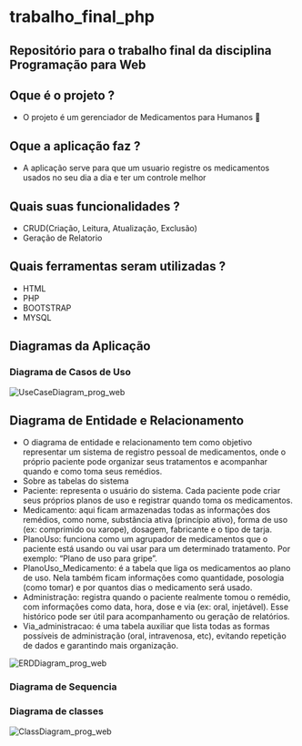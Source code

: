 # trabalho_final_php

Repositório para o trabalho final da disciplina Programação para Web
-

## Oque é o projeto ?
  - O projeto é um gerenciador de Medicamentos para Humanos 💊

## Oque a aplicação faz ?
  - A aplicação serve para que um usuario registre os medicamentos usados no seu dia a dia e ter um controle melhor

## Quais suas funcionalidades ?
  - CRUD(Criação, Leitura, Atualização, Exclusão)
  - Geração de Relatorio 

## Quais ferramentas seram utilizadas ?
  - HTML
  - PHP
  - BOOTSTRAP
  - MYSQL

## Diagramas da Aplicação

### Diagrama de Casos de Uso

![UseCaseDiagram_prog_web](https://github.com/user-attachments/assets/4c5c0f2f-4ada-47a6-85a9-6dfe03d7cb79)

## Diagrama de Entidade e Relacionamento
- O diagrama de entidade e relacionamento tem como objetivo representar um sistema de registro pessoal de medicamentos, onde o próprio paciente pode organizar seus tratamentos e acompanhar quando e como toma seus remédios.
- Sobre as tabelas do sistema
- Paciente: representa o usuário do sistema. Cada paciente pode criar seus próprios planos de uso e registrar quando toma os medicamentos.
- Medicamento: aqui ficam armazenadas todas as informações dos remédios, como nome, substância ativa (princípio ativo), forma de uso (ex: comprimido ou xarope), dosagem, fabricante e o tipo de tarja.
- PlanoUso: funciona como um agrupador de medicamentos que o paciente está usando ou vai usar para um determinado tratamento. Por exemplo: “Plano de uso para gripe”.
- PlanoUso_Medicamento: é a tabela que liga os medicamentos ao plano de uso. Nela também ficam informações como quantidade, posologia (como tomar) e por quantos dias o medicamento será usado.
- Administração: registra quando o paciente realmente tomou o remédio, com informações como data, hora, dose e via (ex: oral, injetável). Esse histórico pode ser útil para acompanhamento ou geração de relatórios.
- Via_administracao: é uma tabela auxiliar que lista todas as formas possíveis de administração (oral, intravenosa, etc), evitando repetição de dados e garantindo mais organização.
  
![ERDDiagram_prog_web](https://github.com/user-attachments/assets/09d4aa0f-4ccd-4041-84c5-48497af64653)

### Diagrama de Sequencia 



### Diagrama de classes

![ClassDiagram_prog_web](https://github.com/user-attachments/assets/94288c38-665c-4f75-bc19-07588881ec1d)

 
